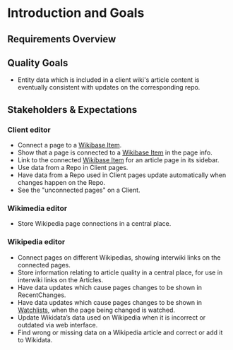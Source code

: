 # Introduction and Goals

## Requirements Overview

## Quality Goals

- Entity data which is included in a client wiki's article content is eventually consistent with updates on the corresponding repo.

## Stakeholders & Expectations

### Client editor

- Connect a page to a [Wikibase Item](../overview/12-Glossary.md#item).
- Show that a page is connected to a [Wikibase Item](../overview/12-Glossary.md#item) in the page info.
- Link to the connected [Wikibase Item](../overview/12-Glossary.md#item) for an article page in its sidebar.
- Use data from a Repo in Client pages.
- Have data from a Repo used in Client pages update automatically when changes happen on the Repo.
- See the "unconnected pages" on a Client.

### Wikimedia editor

- Store Wikipedia page connections in a central place.

### Wikipedia editor

- Connect pages on different Wikipedias, showing interwiki links on the connected pages.
- Store information relating to article quality in a central place, for use in interwiki links on the Articles.
- Have data updates which cause pages changes to be shown in RecentChanges.
- Have data updates which cause pages changes to be shown in [Watchlists](../overview/12-Glossary.md#watchlist), when the page being changed is watched.
- Update Wikidata’s data used on Wikipedia when it is incorrect or outdated via web interface.
- Find wrong or missing data on a Wikipedia article and correct or add it to Wikidata.
